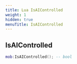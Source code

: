 ```yaml
---
title: Lua IsAIControlled
weight: 1
hidden: true
menuTitle: IsAIControlled
---
```

## IsAIControlled
```lua
mob:IsAIControlled(); -- bool
```